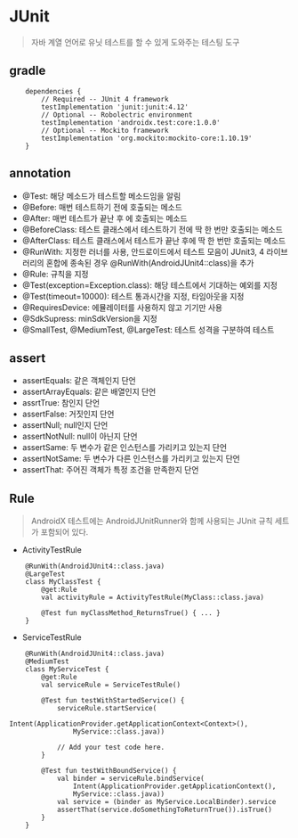 # JUnit
> 자바 계열 언어로 유닛 테스트를 할 수 있게 도와주는 테스팅 도구

## gradle
```
    dependencies {
        // Required -- JUnit 4 framework
        testImplementation 'junit:junit:4.12'
        // Optional -- Robolectric environment
        testImplementation 'androidx.test:core:1.0.0'
        // Optional -- Mockito framework
        testImplementation 'org.mockito:mockito-core:1.10.19'
    }
```

## annotation
- @Test: 해당 메소드가 테스트할 메소드임을 알림
- @Before: 매번 테스트하기 전에 호출되는 메소드
- @After: 매번 테스트가 끝난 후 에 호출되는 메소드
- @BeforeClass: 테스트 클래스에서 테스트하기 전에 딱 한 번만 호출되는 메소드
- @AfterClass: 테스트 클래스에서 테스트가 끝난 후에 딱 한 번만 호출되는 메소드
- @RunWith: 지정한 러너를 사용, 안드로이드에서 테스트 모음이 JUnit3, 4 라이브러리의 혼합에 종속된 경우 @RunWith(AndroidJUnit4::class)을 추가
- @Rule: 규칙을 지정
- @Test(exception=Exception.class): 해당 테스트에서 기대하는 예외를 지정
- @Test(timeout=10000): 테스트 통과시간을 지정, 타임아웃을 지정
- @RequiresDevice: 에뮬레이터를 사용하지 않고 기기만 사용
- @SdkSupress: minSdkVersion을 지정
- @SmallTest, @MediumTest, @LargeTest: 테스트 성격을 구분하여 테스트

## assert
- assertEquals: 같은 객체인지 단언
- assertArrayEquals: 같은 배열인지 단언
- assrtTrue: 참인지 단언
- assertFalse: 거짓인지 단언
- assertNull; null인지 단언
- assertNotNull: null이 아닌지 단언
- assertSame: 두 변수가 같은 인스턴스를 가리키고 있는지 단언
- assertNotSame: 두 변수가 다른 인스턴스를 가리키고 있는지 단언
- assertThat: 주어진 객체가 특정 조건을 만족한지 단언

## Rule
> AndroidX 테스트에는 AndroidJUnitRunner와 함께 사용되는 JUnit 규칙 세트가 포함되어 있다.

- ActivityTestRule
```
    @RunWith(AndroidJUnit4::class.java)
    @LargeTest
    class MyClassTest {
        @get:Rule
        val activityRule = ActivityTestRule(MyClass::class.java)

        @Test fun myClassMethod_ReturnsTrue() { ... }
    }
```
- ServiceTestRule
```
    @RunWith(AndroidJUnit4::class.java)
    @MediumTest
    class MyServiceTest {
        @get:Rule
        val serviceRule = ServiceTestRule()

        @Test fun testWithStartedService() {
            serviceRule.startService(
                Intent(ApplicationProvider.getApplicationContext<Context>(),
                MyService::class.java))

            // Add your test code here.
        }

        @Test fun testWithBoundService() {
            val binder = serviceRule.bindService(
                Intent(ApplicationProvider.getApplicationContext(),
                MyService::class.java))
            val service = (binder as MyService.LocalBinder).service
            assertThat(service.doSomethingToReturnTrue()).isTrue()
        }
    }
```

